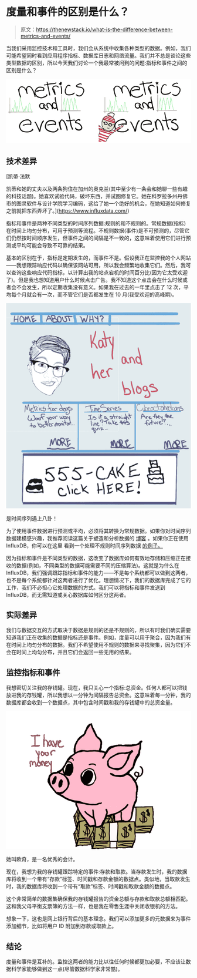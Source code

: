 # 度量和事件的区别是什么？

> 原文：<https://thenewstack.io/what-is-the-difference-between-metrics-and-events/>

当我们采用监控技术和工具时，我们会从系统中收集各种类型的数据。例如，我们可能希望同时看到应用程序指标、数据库日志和网络流量。我们并不总是谈论这些类型数据的区别，所以今天我们讨论一个我最常被问到的问题:指标和事件之间的区别是什么？

[![](img/a367aebbbd8a073e31bc7ddcd7514ec3.png)](https://cdn.thenewstack.io/media/2019/02/a5a97d75-screen-shot-2019-02-28-at-16.46.39.png)

## 技术差异

 [凯蒂·法默

凯蒂和她的丈夫以及两条狗住在加州的奥克兰(其中至少有一条会和她聊一些有趣的科技话题)。她喜欢试验代码，破坏东西，并试图修复它。她在科罗拉多州丹佛市的图灵软件与设计学院学习编码，这给了她一个绝好的机会，在她知道如何修复之前就把东西弄坏了。](https://www.influxdata.com/) 

指标和事件是两种不同类型的时间序列数据:规则的和不规则的。常规数据(指标)在时间上均匀分布，可用于预测等流程。不规则数据(事件)是不可预测的，尽管它们仍然按时间顺序发生，但事件之间的间隔是不一致的，这意味着使用它们进行预测或平均可能会导致不可靠的结果。

基本的区别在于，指标是定期发生的，而事件不是。假设我正在监控我的个人网站——我想跟踪响应代码以确保该网站可用，所以我会频繁地收集它们。然后，我可以查询这些响应代码指标，以计算出我的站点宕机的时间百分比(因为它太受欢迎了)。但是我也想知道用户什么时候点击广告。我不知道这个点击会在什么时候或者会不会发生，所以定期收集没有意义。如果我在过去的一年里点击了 12 次，平均每个月就会有一次，而不管它们是否都发生在 10 月(我受欢迎的高峰期)。

![](img/ea89d4d6a39d09353c4fcd818143faba.png)

是时间序列遇上八卦！

为了使用事件数据进行预测或平均，必须将其转换为常规数据。如果你对时间序列数据建模感兴趣，我推荐阅读这篇关于塑造和分析数据的 [博客](https://medium.com/@ATavgen/time-series-modelling-a9bf4f467687) 。如果你正在使用 InfluxDB，你可以在这里 看到一个处理不规则时间序列数据 [的例子。](https://www.influxdata.com/blog/working-with-irregular-time-series/)

因为指标和事件是不同类型的数据，这改变了数据库如何有效地存储和压缩正在接收的数据(例如，不同类型的数据可能需要不同的压缩算法)。这就是为什么在 InfluxDB，我们强调跟踪指标和事件的能力——不是每个系统都可以做到这两者，也不是每个系统都针对这两者进行了优化。理想情况下，我们的数据库完成了它的工作，我们不必担心它处理数据的方式。我们可以将指标和事件发送到 InfluxDB，而无需知道或关心数据库如何区分这两者。

## 实际差异

我们与数据交互的方式取决于数据是规则的还是不规则的，所以有时我们确实需要知道我们正在收集的数据是指标还是事件。例如，度量可以用于聚合，因为我们有在时间上均匀分布的数据。我们不希望使用不规则的数据来寻找聚集，因为它们不会在时间上均匀分布，并且它们会返回一些无用的结果。

## 监控指标和事件

我想密切关注我的存钱罐。现在，我只关心一个指标:总资金。任何人都可以把钱放进我的存钱罐，所以我想以一分钟为间隔报告总资金。这意味着每一分钟，我的数据库都会收到一个数据点，其中包含时间戳和我的存钱罐中的总资金量。

![](img/9c9fae6dc9b0d78e08a78c266f8c70ea.png)

她叫欧奇，是一名优秀的会计。

现在，我想为我的存钱罐跟踪特定的事件:存款和取款。当存款发生时，我的数据库将收到一个带有“存款”标签、时间戳和存款金额的数据点。类似地，当取款发生时，我的数据库将收到一个带有“取款”标签、时间戳和取款金额的数据点。

这个非常简单的数据集确保我的存钱罐报告的资金总额与存款和取款总额相匹配。这和我父母平衡支票簿的方法一样，也是我在零售生涯中关闭收银机的方法。

想象一下，这也是网上银行背后的基本理念。我们可以添加更多的元数据来为事件添加细节，比如将用户 ID 附加到存款或取款上。

## 结论

度量和事件是互补的。监控这两者的能力比以往任何时候都更加必要，不应该让数据科学家能够做到这一点(尽管数据科学家非常酷)。

<svg xmlns:xlink="http://www.w3.org/1999/xlink" viewBox="0 0 68 31" version="1.1"><title>Group</title> <desc>Created with Sketch.</desc></svg>